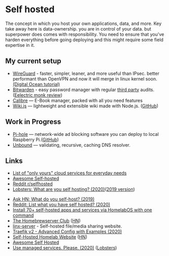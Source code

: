 # Self hosted

The concept in which you host your own applications, data, and more. Key take away here is data-ownership. you are in control of your data. but superpower does comes with responsibility. You need to ensure that you've harden everything before going deploying and this might require some field expertise in it.

## My current setup
- [WireGuard](https://www.wireguard.com/) -  faster, simpler, leaner, and more useful than IPsec. better performant than OpenVPN and now it will merge in linux kernel soon. [(Digital Ocean tutorial)](https://www.digitalocean.com/community/tutorials/how-to-create-a-point-to-point-vpn-with-wireguard-on-ubuntu-16-04)
- [Bitwarden](https://bitwarden.com/) - easy password manager with regular [third party](https://cure53.de/pentest-report_bitwarden.pdf) audits. ([Eelectric monk review](https://www.electricmonk.nl/log/2018/05/01/a-short-security-review-of-bitwarden/))
- [Calibre](https://github.com/kovidgoyal/calibre) — E-Book manager, packed with all you need features
- [Wiki.js](https://wiki.js.org/) — lightweight and extensible wiki made with Node.js. ([GitHub](https://github.com/Requarks/wiki))

## Work in Progress

- [Pi-hole](https://pi-hole.net/) — network-wide ad blocking software you can deploy to local Raspberry Pi.([GitHub](https://github.com/pi-hole))
- [Unbound](https://github.com/NLnetLabs/unbound) — validating, recursive, caching DNS resolver.

## Links
- [List of "only yours" cloud services for everyday needs](https://github.com/Atarity/deploy-your-own-saas#readme)
- [Awesome Self-hosted](https://github.com/awesome-selfhosted/awesome-selfhosted#readme)
- [Reddit r/selfhosted](https://www.reddit.com/r/selfhosted/)
- [Lobsters: What are you self hosting? (2020)](https://lobste.rs/s/c54fev/what_are_you_self_hosting_2020)\([2019 version](https://lobste.rs/s/xreuus/what_are_you_self_hosting)\)
* [Ask HN: What do you self-host? \(2019\)](https://news.ycombinator.com/item?id=21235957)
* [Reddit: List what you have self hosted? \(2020\)](https://www.reddit.com/r/selfhosted/comments/ekttx5/list_what_you_have_self_hosted/)
* [Install 70+ self-hosted apps and services via HomelabOS with one command](https://www.reddit.com/r/selfhosted/comments/fxg1lj/you_can_now_install_70_selfhosted_apps_and/)
* [The Homebrewserver Club](https://homebrewserver.club/) \([HN](https://news.ycombinator.com/item?id=23058562)\)
* [linx-server](https://demo.linx-server.net/) - Self-hosted file/media sharing website.
* [Traefik v2 - Advanced Config with Examples \(2020\)](https://www.reddit.com/r/selfhosted/comments/gz1ilc/traefik_v2_advanced_config_with_examples/)
* [Self-Hosted Homelab Website](https://hydn.dev/homelab/) \([HN](https://news.ycombinator.com/item?id=23479505)\)
* [Awesome Self Hosted](https://selfhosted.libhunt.com/)
* [Use managed services. Please. \(2020\)](http://www.mooreds.com/wordpress/archives/3358) \([Lobsters](https://lobste.rs/s/zgyrc7/use_managed_services_please)\)
